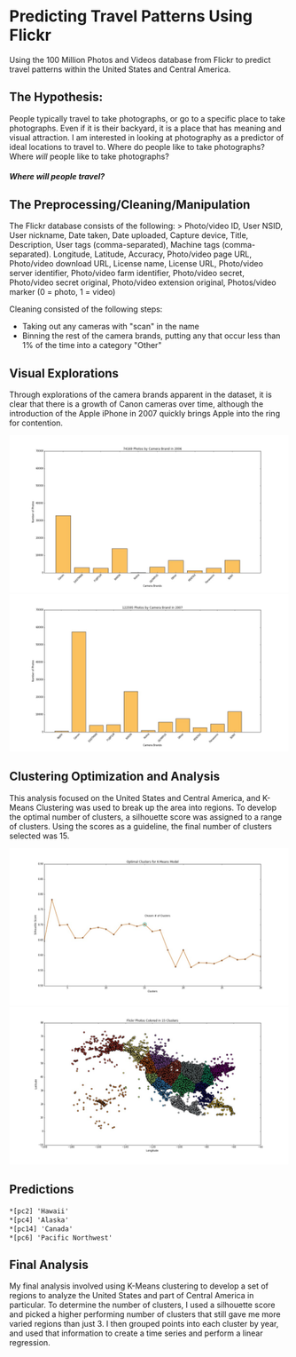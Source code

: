 [cb2004]: /images/camerabrands2004.jpg
[cb2005]: /images/camerabrands2005.jpg
[cb2006]: /images/camerabrands2006.jpg
[cb2007]: /images/camerabrands2007.jpg
[cb2008]: /images/camerabrands2008.jpg
[cb2009]: /images/camerabrands2009.jpg
[cb2010]: /images/camerabrands2010.jpg
[cb2011]: /images/camerabrands2011.jpg
[cb2012]: /images/camerabrands2012.jpg
[cb2013]: /images/camerabrands2013.jpg
[cb2014]: /images/camerabrands2014.jpg

[us]: /images/us.jpg
[kmclusters]: /images/kmeans_15clusters.jpg
[kmcenters]: /images/kmeans_15clustercenters.jpg
[kmsil]: /images/kmeans_silhouette.jpg

[cl2000]: /images/clusters_2000color.jpg
[cl2001]: /images/clusters_2001color.jpg
[cl2002]: /images/clusters_2002color.jpg
[cl2003]: /images/clusters_2003color.jpg
[cl2004]: /images/clusters_2004color.jpg
[cl2005]: /images/clusters_2005color.jpg
[cl2006]: /images/clusters_2006color.jpg
[cl2007]: /images/clusters_2007color.jpg
[cl2008]: /images/clusters_2008color.jpg
[cl2009]: /images/clusters_2009color.jpg
[cl2010]: /images/clusters_2010color.jpg
[cl2011]: /images/clusters_2011color.jpg
[cl2012]: /images/clusters_2012color.jpg
[cl2013]: /images/clusters_2013color.jpg
[cl2014]: /images/clusters_2014color.jpg

[pc0]: /images/prediction_cluster0.jpg
[pc1]: /images/prediction_cluster1.jpg
[pc2]: /images/prediction_cluster2.jpg
[pc3]: /images/prediction_cluster3.jpg
[pc4]: /images/prediction_cluster4.jpg
[pc5]: /images/prediction_cluster5.jpg
[pc6]: /images/prediction_cluster6.jpg
[pc7]: /images/prediction_cluster7.jpg
[pc8]: /images/prediction_cluster8.jpg
[pc9]: /images/prediction_cluster9.jpg
[pc10]: /images/prediction_cluster10.jpg
[pc11]: /images/prediction_cluster11.jpg
[pc12]: /images/prediction_cluster12.jpg
[pc13]: /images/prediction_cluster13.jpg
[pc14]: /images/prediction_cluster14.jpg


# Predicting Travel Patterns Using Flickr
Using the 100 Million Photos and Videos database from Flickr to predict travel patterns within the United States and Central America.

## The Hypothesis:

People typically travel to take photographs, or go to a specific place to take photographs. Even if it is their backyard, it is a place that has meaning and visual attraction. I am interested in looking at photography as a predictor of ideal locations to travel to. Where do people like to take photographs? Where _will_ people like to take photographs?

#### *Where will people travel?*

## The Preprocessing/Cleaning/Manipulation

The Flickr database consists of the following: 
	> Photo/video ID, User NSID, User nickname, Date taken, Date uploaded, Capture device, Title, Description, User tags (comma-separated), Machine tags (comma-separated). Longitude, Latitude, Accuracy, Photo/video page URL, Photo/video download URL, License name, License URL, Photo/video server identifier, Photo/video farm identifier, Photo/video secret, Photo/video secret original, Photo/video extension original, Photos/video marker (0 = photo, 1 = video)

Cleaning consisted of the following steps:
- Taking out any cameras with "scan" in the name
- Binning the rest of the camera brands, putting any that occur less than 1% of the time into a category "Other"

## Visual Explorations

Through explorations of the camera brands apparent in the dataset, it is clear that there is a growth of Canon cameras over time, although the introduction of the Apple iPhone in 2007 quickly brings Apple into the ring for contention. 

![cb2006]                         
![cb2007]

## Clustering Optimization and Analysis

This analysis focused on the United States and Central America, and K-Means Clustering was used to break up the area into regions. To develop the optimal number of clusters, a silhouette score was assigned to a range of clusters. Using the scores as a guideline, the final number of clusters selected was 15.

![kmsil]
![kmclusters]

## Predictions
	*[pc2] 'Hawaii'
	*[pc4] 'Alaska'
	*[pc14] 'Canada'
	*[pc6] 'Pacific Northwest'

## Final Analysis

My final analysis involved using K-Means clustering to develop a set of regions to analyze the United States and part of Central America in particular. To determine the number of clusters, I used a silhouette score and picked a higher performing number of clusters that still gave me more varied regions than just 3. I then grouped points into each cluster by year, and used that information to create a time series and perform a linear regression.
